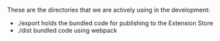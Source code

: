 These are the directories that we are actively using in the development:

- ./export holds the bundled code for publishing to the Extension Store
- ./dist bundled code using webpack